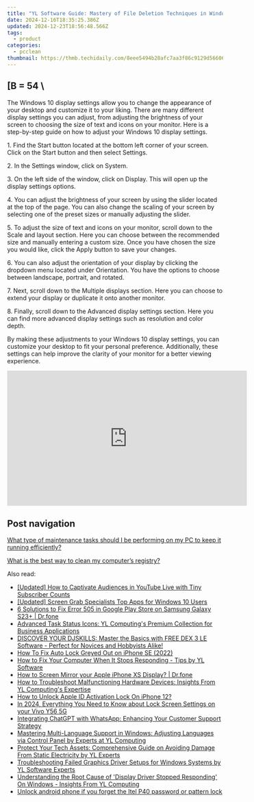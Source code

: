```yaml
---
title: "YL Software Guide: Mastery of File Deletion Techniques in Windows"
date: 2024-12-16T18:35:25.386Z
updated: 2024-12-23T18:56:48.566Z
tags:
  - product
categories:
  - pcclean
thumbnail: https://thmb.techidaily.com/8eee5494b28afc7aa3f86c9129d566065bf2c03daf39ea12e0a8a3e03f2e1950.jpg
---
```


## \[B = 54 \

The Windows 10 display settings allow you to change the appearance of your desktop and customize it to your liking. There are many different display settings you can adjust, from adjusting the brightness of your screen to choosing the size of text and icons on your monitor. Here is a step-by-step guide on how to adjust your Windows 10 display settings. 

1\. Find the Start button located at the bottom left corner of your screen. Click on the Start button and then select Settings.

2\. In the Settings window, click on System.

3\. On the left side of the window, click on Display. This will open up the display settings options. 

4\. You can adjust the brightness of your screen by using the slider located at the top of the page. You can also change the scaling of your screen by selecting one of the preset sizes or manually adjusting the slider.

5\. To adjust the size of text and icons on your monitor, scroll down to the Scale and layout section. Here you can choose between the recommended size and manually entering a custom size. Once you have chosen the size you would like, click the Apply button to save your changes.

6\. You can also adjust the orientation of your display by clicking the dropdown menu located under Orientation. You have the options to choose between landscape, portrait, and rotated.

7\. Next, scroll down to the Multiple displays section. Here you can choose to extend your display or duplicate it onto another monitor.

8\. Finally, scroll down to the Advanced display settings section. Here you can find more advanced display settings such as resolution and color depth. 

By making these adjustments to your Windows 10 display settings, you can customize your desktop to fit your personal preference. Additionally, these settings can help improve the clarity of your monitor for a better viewing experience.

<!-- affiliate ads begin -->
<iframe width="560" height="315" src="https://www.youtube.com/embed/UCqHbpxQGP4?si=XGkajFHdqyoKNAFM" title="YouTube video player" frameborder="0" allow="accelerometer; autoplay; clipboard-write; encrypted-media; gyroscope; picture-in-picture; web-share" referrerpolicy="strict-origin-when-cross-origin" allowfullscreen></iframe>
<!-- affiliate ads end -->

## Post navigation

[What type of maintenance tasks should I be performing on my PC to keep it running efficiently?](https://tools.techidaily.com/pcclean/products/)

[What is the best way to clean my computer’s registry?](https://tools.techidaily.com/pcclean/products/)

<ins class="adsbygoogle"
     style="display:block"
     data-ad-format="autorelaxed"
     data-ad-client="ca-pub-7571918770474297"
     data-ad-slot="1223367746"></ins>

<ins class="adsbygoogle"
     style="display:block"
     data-ad-client="ca-pub-7571918770474297"
     data-ad-slot="8358498916"
     data-ad-format="auto"
     data-full-width-responsive="true"></ins>

<span class="atpl-alsoreadstyle">Also read:</span>
<div><ul>
<li><a href="https://some-techniques.techidaily.com/updated-how-to-captivate-audiences-in-youtube-live-with-tiny-subscriber-counts/"><u>[Updated] How to Captivate Audiences in YouTube Live with Tiny Subscriber Counts</u></a></li>
<li><a href="https://desktop-recording.techidaily.com/updated-screen-grab-specialists-top-apps-for-windows-10-users/"><u>[Updated] Screen Grab Specialists Top Apps for Windows 10 Users</u></a></li>
<li><a href="https://howto.techidaily.com/6-solutions-to-fix-error-505-in-google-play-store-on-samsung-galaxy-s23plus-drfone-by-drfone-fix-android-problems-fix-android-problems/"><u>6 Solutions to Fix Error 505 in Google Play Store on Samsung Galaxy S23+ | Dr.fone</u></a></li>
<li><a href="https://win-updates.techidaily.com/advanced-task-status-icons-yl-computings-premium-collection-for-business-applications/"><u>Advanced Task Status Icons: YL Computing's Premium Collection for Business Applications</u></a></li>
<li><a href="https://win-updates.techidaily.com/discover-your-djskills-master-the-basics-with-free-dex-3-le-software-perfect-for-novices-and-hobbyists-alike/"><u>DISCOVER YOUR DJSKILLS: Master the Basics with FREE DEX 3 LE Software - Perfect for Novices and Hobbyists Alike!</u></a></li>
<li><a href="https://ios-unlock.techidaily.com/how-to-fix-auto-lock-greyed-out-on-iphone-se-2022-by-drfone-ios/"><u>How To Fix Auto Lock Greyed Out on iPhone SE (2022)</u></a></li>
<li><a href="https://win-updates.techidaily.com/how-to-fix-your-computer-when-it-stops-responding-tips-by-yl-software/"><u>How to Fix Your Computer When It Stops Responding - Tips by YL Software</u></a></li>
<li><a href="https://screen-mirror.techidaily.com/how-to-screen-mirror-your-apple-iphone-xs-display-drfone-by-drfone-ios/"><u>How to Screen Mirror your Apple iPhone XS Display? | Dr.fone</u></a></li>
<li><a href="https://win-updates.techidaily.com/how-to-troubleshoot-malfunctioning-hardware-devices-insights-from-yl-computings-expertise/"><u>How to Troubleshoot Malfunctioning Hardware Devices: Insights From YL Computing's Expertise</u></a></li>
<li><a href="https://activate-lock.techidaily.com/how-to-unlock-apple-id-activation-lock-on-iphone-12-by-drfone-ios/"><u>How to Unlock Apple ID Activation Lock On iPhone 12?</u></a></li>
<li><a href="https://android-unlock.techidaily.com/in-2024-everything-you-need-to-know-about-lock-screen-settings-on-your-vivo-y56-5g-by-drfone-android/"><u>In 2024, Everything You Need to Know about Lock Screen Settings on your Vivo Y56 5G</u></a></li>
<li><a href="https://tech-hub.techidaily.com/integrating-chatgpt-with-whatsapp-enhancing-your-customer-support-strategy/"><u>Integrating ChatGPT with WhatsApp: Enhancing Your Customer Support Strategy</u></a></li>
<li><a href="https://win-updates.techidaily.com/mastering-multi-language-support-in-windows-adjusting-languages-via-control-panel-by-experts-at-yl-computing/"><u>Mastering Multi-Language Support in Windows: Adjusting Languages via Control Panel by Experts at YL Computing</u></a></li>
<li><a href="https://win-updates.techidaily.com/protect-your-tech-assets-comprehensive-guide-on-avoiding-damage-from-static-electricity-by-yl-experts/"><u>Protect Your Tech Assets: Comprehensive Guide on Avoiding Damage From Static Electricity by YL Experts</u></a></li>
<li><a href="https://win-updates.techidaily.com/troubleshooting-failed-graphics-driver-setups-for-windows-systems-by-yl-software-experts/"><u>Troubleshooting Failed Graphics Driver Setups for Windows Systems by YL Software Experts</u></a></li>
<li><a href="https://win-updates.techidaily.com/understanding-the-root-cause-of-display-driver-stopped-responding-on-windows-insights-from-yl-computing/"><u>Understanding the Root Cause of 'Display Driver Stopped Responding' On Windows - Insights From YL Computing</u></a></li>
<li><a href="https://techidaily.com/unlock-android-phone-if-you-forget-the-itel-p40-password-or-pattern-lock-by-drfone-android-unlock-android-unlock/"><u>Unlock android phone if you forget the Itel P40 password or pattern lock</u></a></li>
</ul></div>

